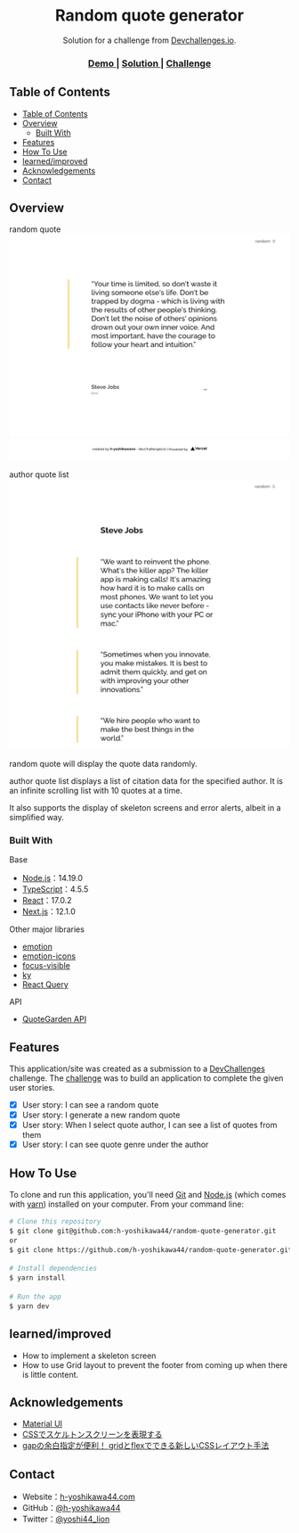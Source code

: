 <!-- Please update value in the {}  -->

<h1 align="center">Random quote generator</h1>

<div align="center">
   Solution for a challenge from  <a href="http://legacy.devchallenges.io" target="_blank">Devchallenges.io</a>.
</div>

<div align="center">
  <h3>
    <a href="https://ch-random-quote-generator-h-yoshikawa44.vercel.app/">
      Demo
    </a>
    <span> | </span>
    <a href="https://legacy.devchallenges.io/solutions/CoYDLZwFt5LqHxsD6xe7">
      Solution
    </a>
    <span> | </span>
    <a href="https://legacy.devchallenges.io/challenges/8Y3J4ucAMQpSnYTwwWW8">
      Challenge
    </a>
  </h3>
</div>

<!-- TABLE OF CONTENTS -->

## Table of Contents

- [Table of Contents](#table-of-contents)
- [Overview](#overview)
  - [Built With](#built-with)
- [Features](#features)
- [How To Use](#how-to-use)
- [learned/improved](#learnedimproved)
- [Acknowledgements](#acknowledgements)
- [Contact](#contact)

<!-- OVERVIEW -->

## Overview
random quote
![overview](/screenshots/overview.png)

author quote list
![overview - author-quote-list](/screenshots/author-quote-list.png)

random quote will display the quote data randomly.

author quote list displays a list of citation data for the specified author.
It is an infinite scrolling list with 10 quotes at a time.

It also supports the display of skeleton screens and error alerts, albeit in a simplified way.

### Built With

<!-- This section should list any major frameworks that you built your project using. Here are a few examples.-->

Base
- [Node.js](https://nodejs.org/)：14.19.0
- [TypeScript](https://www.typescriptlang.org/)：4.5.5
- [React](https://reactjs.org/)：17.0.2
- [Next.js](https://nextjs.org/)：12.1.0

Other major libraries
- [emotion](https://emotion.sh/)
- [emotion-icons](https://github.com/emotion-icons/emotion-icons)
- [focus-visible](https://github.com/WICG/focus-visible)
- [ky](https://github.com/sindresorhus/ky)
- [React Query](https://react-query.tanstack.com/)

API
- [QuoteGarden API](https://github.com/pprathameshmore/QuoteGarden)

## Features

<!-- List the features of your application or follow the template. Don't share the figma file here :) -->

This application/site was created as a submission to a [DevChallenges](https://legacy.devchallenges.io/challenges) challenge. The [challenge](https://legacy.devchallenges.io/challenges/8Y3J4ucAMQpSnYTwwWW8) was to build an application to complete the given user stories.

- [x] User story: I can see a random quote
- [x] User story: I generate a new random quote
- [x] User story: When I select quote author, I can see a list of quotes from them
- [x] User story: I can see quote genre under the author

## How To Use

<!-- For example: -->

To clone and run this application, you'll need [Git](https://git-scm.com) and [Node.js](https://nodejs.org/en/download/) (which comes with [yarn](https://yarnpkg.com/)) installed on your computer. From your command line:

```bash
# Clone this repository
$ git clone git@github.com:h-yoshikawa44/random-quote-generator.git
or
$ git clone https://github.com/h-yoshikawa44/random-quote-generator.git

# Install dependencies
$ yarn install

# Run the app
$ yarn dev
```

## learned/improved
- How to implement a skeleton screen
- How to use Grid layout to prevent the footer from coming up when there is little content.

## Acknowledgements

<!-- This section should list any articles or add-ons/plugins that helps you to complete the project. This is optional but it will help you in the future. For example: -->

- [Material UI](https://material-ui.com/)
- [CSSでスケルトンスクリーンを表現する](https://tech.arc-one.jp/skeleton-screen)
- [gapの余白指定が便利！ gridとflexでできる新しいCSSレイアウト手法](https://ics.media/entry/210628/)

## Contact

- Website：[h-yoshikawa44.com](https://h-yoshikawa44.com)
- GitHub：[@h-yoshikawa44](https://github.com/h-yoshikawa44)
- Twitter：[@yoshi44_lion](https://twitter.com/yoshi44_lion)
